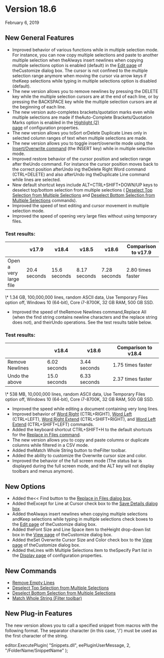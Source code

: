 # Version 18.6

February 6, 2019

## New General Features

- Improved behavior of various functions while in multiple selection mode. For instance, you can now copy multiple selections and paste to another multiple selection when theAlways insert newlines when copying multiple selections option is enabled (default) in the [Edit page](../dlg/customize/edit/index) of theCustomize dialog box. The cursor is not confined to the multiple selection range anymore when moving the cursor
via arrow keys if theKeep selections while typing in multiple selections option is disabled (default).
- The new version allows you to remove newlines by pressing the DELETE key while the multiple selection cursors are at the end of each line, or by pressing the BACKSPACE key while the multiple selection cursors are at the beginning of each line.
- The new version auto-completes brackets/quotation marks even while multiple selections are made if theAuto-Complete Brackets/Quotation Marks option is enabled in the [Highlight (2) \
page](../dlg/properties/highlight2/index) of configuration properties.
- The new version allows you toSort orDelete Duplicate Lines only in selected column ranges of text when multiple selections are made.
- The new version allows you to toggle insert/overwrite mode using the [Insert/Overwrite command](../cmd/edit/insert) (the INSERT key) while in multiple selection mode.
- Improved restore behavior of the cursor position and selection range after theUndo command. For instance the cursor position moves back to the correct position afterUndo ing theDelete Right Word command (CTRL+DELETE) and also afterUndo ing theDuplicate Line command while lines are selected.
- New default shortcut keys include ALT+CTRL+SHIFT+DOWN/UP keys to deselect top/bottom selection from multiple selections ( [Deselect Top Selection from Multiple Selections](../cmd/edit/cancel_top_sel) and [Deselect Bottom Selection from Multiple Selections](../cmd/edit/cancel_bottom_sel) commands).
- Improved the speed of text editing and cursor movement in multiple selection mode.
- Improved the speed of opening very large files without using temporary files.

### Test results:

|  | v17.9 | v18.4 | v18.5 | v18.6 | Comparison to v17.9 |
| --- | --- | --- | --- | --- | --- |
| Open a very large file | 20.4 seconds | 15.6 seconds | 8.17 seconds | 7.28 seconds | 2.80 times faster |

\\* 1.34 GB, 100,000,000 lines, random ASCII data, Use Temporary Files option off, Windows 10 (64-bit), Core i7-8700K, 32 GB RAM, 500 GB SSD.

- Improved the speed of theRemove Newlines command,Replace All (when the find string contains newline characters and the replace string does not), and theirUndo operations. See the test results table below.

### Test results:

|  | v18.4 | v18.6 | Comparison to v18.4 |
| --- | --- | --- | --- |
| Remove Newlines | 6.02 seconds | 3.44 seconds | 1.75 times faster |
| Undo the above | 15.0 seconds | 6.33 seconds | 2.37 times faster |

\\* 538 MB, 10,000,000 lines, random ASCII data, Use Temporary Files option off, Windows 10 (64-bit), Core i7-8700K, 32 GB RAM, 500 GB SSD.

- Improved the speed while editing a document containing very long lines.
- Improved behavior of [Word Right](../cmd/edit/right_word) (CTRL+RIGHT), [Word Left](../cmd/edit/left_word) (CTRL+LEFT), [Word Right Extend](../cmd/edit/shift_right_word) (CTRL+SHIFT+RIGHT), and [Word Left Extend](../cmd/edit/shift_left_word) (CTRL+SHIFT+LEFT) commands.
- Added the keyboard shortcut CTRL+SHIFT+H to the default shortcuts for the [Replace in Files command](../cmd/search/replace_in_files).
- The new version allows you to copy and paste columns or duplicate columns while filtered in a CSV mode.
- Added theMatch Whole String button to theFilter toolbar.
- Added the ability to customize the Overwrite cursor size and color.
- Improved the behavior of the full screen mode (The status bar is displayed during the full screen mode, and the ALT key will not display toolbars and menus anymore).

## New Options

- Added the<< Find button to the [Replace in Files dialog box](../dlg/replace_in_files/index).
- Added theExcept for Line at Cursor check box to the [Save Details dialog box](../dlg/properties/file/save_details/index).
- Added theAlways insert newlines when copying multiple selections andKeep selections while typing in multiple selections check boxes to the [Edit page](../dlg/customize/edit/index) of theCustomize dialog box.
- Added theFont Size and Line Space item to theHeight drop-down list box in the [View page](../dlg/customize/view/index) of theCustomize dialog box.
- Added theSet Overwrite Cursor Size and Color check box to the [View page](../dlg/customize/view/index) of theCustomize dialog box.
- Added theLines with Multiple Selections item to theSpecify Part list in the [Display page](../dlg/properties/display/index) of configuration properties.

## New Commands

- [Remove Empty Lines](../cmd/edit/remove_empty_lines)
- [Deselect Top Selection from Multiple Selections](../cmd/edit/cancel_top_sel)
- [Deselect Bottom Selection from Multiple Selections](../cmd/edit/cancel_bottom_sel)
- [Match Whole String (Filter toolbar)](../cmd/search/filterbar_whole_string)

## New Plug-in Features

The new version allows you to call a specified snippet from macros with the following format. The separator character (in this case, '/') must be used as the first character of the string.

editor.ExecutePlugin( "Snippets.dll", eePluginUserMessage, 2, "/FolderName/SnippetName" );
